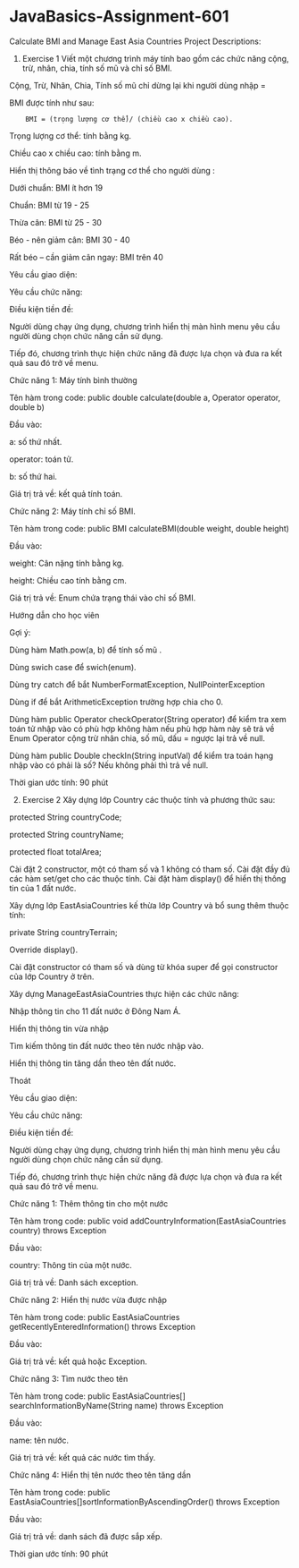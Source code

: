 # JavaBasics-Assignment-601
Calculate BMI and Manage East Asia Countries
Project Descriptions:
1. Exercise 1
Viết một chương trình máy tính bao gồm các chức năng cộng, trừ, nhân, chia, tính số mũ và chỉ số BMI.

Cộng, Trừ, Nhân, Chia, Tính số mũ chỉ dừng lại khi người dùng nhập =

BMI được tính như sau:

        BMI = (trọng lượng cơ thể)/ (chiều cao x chiều cao).

Trọng lượng cơ thể: tính bằng kg.

Chiều cao x chiều cao: tính bằng m.

Hiển thị thông báo về tình trạng cơ thể cho người dùng :

Dưới chuẩn: BMI ít hơn 19 

Chuẩn: BMI từ 19 - 25

Thừa cân: BMI từ 25 - 30 

Béo - nên giảm cân: BMI 30 -  40

Rất béo – cần giảm cân ngay: BMI trên 40 

Yêu cầu giao diện:



Yêu cầu chức năng:

Điều kiện tiền đề:

Người dùng chạy ứng dụng, chương trình hiển thị màn hình menu yêu cầu người dùng chọn chức năng cần sử dụng.

Tiếp đó, chương trình thực hiện chức năng đã được lựa chọn và đưa ra kết quả sau đó trở về menu.

Chức năng 1: Máy tính bình thường

Tên hàm trong code: public double calculate(double a, Operator operator, double b)

Đầu vào:

a: số thứ nhất.

operator: toán tử.

b: số thứ hai.

Giá trị trả về: kết quả tính toán.

Chức năng 2: Máy tính chỉ số BMI.

Tên hàm trong code: public BMI calculateBMI(double weight, double height)

Đầu vào:

weight: Cân nặng tính bằng kg.

height: Chiều cao tính bằng cm.

Giá trị trả về: Enum chứa trạng thái vào chỉ số BMI.

Hướng dẫn cho học viên

Gợi ý:

Dùng hàm Math.pow(a, b) để tính số mũ .

Dùng swich case để swich(enum).

Dùng try catch để bắt NumberFormatException, NullPointerException

Dùng if để bắt  ArithmeticException trường hợp chia cho 0.

Dùng hàm public Operator checkOperator(String operator) để kiểm tra xem toán tử nhập vào có phù hợp không hàm nếu phù hợp hàm này sẽ trả về Enum Operator cộng trừ nhân chia, số mũ, dấu = ngược lại trả về null.

Dùng hàm public Double checkIn(String inputVal) để kiểm tra toán hạng nhập vào có phải là số? Nếu không phải thì trả về null.

Thời gian ước tính: 90 phút

2. Exercise 2
Xây dựng lớp Country các thuộc tính và phương thức sau:

protected String countryCode;

protected String countryName;

protected float totalArea;

Cài đặt 2 constructor, một có tham số và 1 không có tham số.
Cài đặt đầy đủ các hàm set/get cho các thuộc tính.
Cài đặt hàm display() để hiển thị thông tin của 1 đất nước.

Xây dựng lớp EastAsiaCountries kế thừa lớp Country và bổ sung thêm thuộc tính:

private String countryTerrain;

Override display().

Cài đặt constructor có tham số và dùng từ khóa super để gọi constructor của lớp Country ở trên.


Xây dựng ManageEastAsiaCountries thực hiện các chức năng:

Nhập thông tin cho 11 đất nước ở Đông Nam Á.

Hiển thị thông tin vừa nhập

Tìm kiếm thông tin đất nước theo tên nước nhập vào.

Hiển thị thông tin tăng dần theo tên đất nước.

Thoát

Yêu cầu giao diện:



Yêu cầu chức năng:

Điều kiện tiền đề:

Người dùng chạy ứng dụng, chương trình hiển thị màn hình menu yêu cầu người dùng chọn chức năng cần sử dụng.

Tiếp đó, chương trình thực hiện chức năng đã được lựa chọn và đưa ra kết quả sau đó trở về menu.

Chức năng 1: Thêm thông tin cho một nước

Tên hàm trong code: public void addCountryInformation(EastAsiaCountries country) throws Exception

Đầu vào:

country: Thông tin của một nước.

Giá trị trả về: Danh sách exception.

Chức năng 2: Hiển thị nước vừa được nhập

Tên hàm trong code: public EastAsiaCountries getRecentlyEnteredInformation() throws Exception

Đầu vào:

Giá trị trả về: kết quả hoặc Exception.

Chức năng 3: Tìm nước theo tên

Tên hàm trong code: public EastAsiaCountries[] searchInformationByName(String name) throws Exception

Đầu vào:

name: tên nước.

Giá trị trả về: kết quả các nước tìm thấy.

Chức năng 4: Hiển thị tên nước theo tên tăng dần

Tên hàm trong code: public EastAsiaCountries[]sortInformationByAscendingOrder() throws Exception

Đầu vào:

Giá trị trả về: danh sách đã được sắp xếp.

Thời gian ước tính: 90 phút
